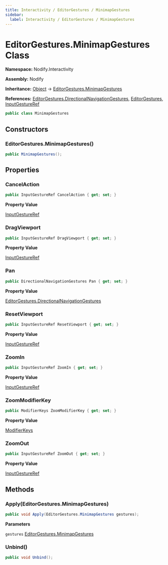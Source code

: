 ```yaml
---
title: Interactivity / EditorGestures / MinimapGestures
sidebar:
  label: Interactivity / EditorGestures / MinimapGestures
---
```


# EditorGestures.MinimapGestures Class  
  
**Namespace:** Nodify.Interactivity  
  
**Assembly:** Nodify  
  
**Inheritance:** [Object](https://docs.microsoft.com/en-us/dotnet/api/System.Object) → [EditorGestures.MinimapGestures](Nodify_Interactivity_EditorGestures_MinimapGestures)  
  
**References:** [EditorGestures.DirectionalNavigationGestures](Nodify_Interactivity_EditorGestures_DirectionalNavigationGestures), [EditorGestures](Nodify_Interactivity_EditorGestures), [InputGestureRef](Nodify_Interactivity_InputGestureRef)  
  
```csharp  
public class MinimapGestures  
```  
  
## Constructors  
  
### EditorGestures.MinimapGestures()  
  
```csharp  
public MinimapGestures();  
```  
  
## Properties  
  
### CancelAction  
  
```csharp  
public InputGestureRef CancelAction { get; set; }  
```  
  
**Property Value**  
  
[InputGestureRef](Nodify_Interactivity_InputGestureRef)  
  
### DragViewport  
  
```csharp  
public InputGestureRef DragViewport { get; set; }  
```  
  
**Property Value**  
  
[InputGestureRef](Nodify_Interactivity_InputGestureRef)  
  
### Pan  
  
```csharp  
public DirectionalNavigationGestures Pan { get; set; }  
```  
  
**Property Value**  
  
[EditorGestures.DirectionalNavigationGestures](Nodify_Interactivity_EditorGestures_DirectionalNavigationGestures)  
  
### ResetViewport  
  
```csharp  
public InputGestureRef ResetViewport { get; set; }  
```  
  
**Property Value**  
  
[InputGestureRef](Nodify_Interactivity_InputGestureRef)  
  
### ZoomIn  
  
```csharp  
public InputGestureRef ZoomIn { get; set; }  
```  
  
**Property Value**  
  
[InputGestureRef](Nodify_Interactivity_InputGestureRef)  
  
### ZoomModifierKey  
  
```csharp  
public ModifierKeys ZoomModifierKey { get; set; }  
```  
  
**Property Value**  
  
[ModifierKeys](https://docs.microsoft.com/en-us/dotnet/api/System.Windows.Input.ModifierKeys)  
  
### ZoomOut  
  
```csharp  
public InputGestureRef ZoomOut { get; set; }  
```  
  
**Property Value**  
  
[InputGestureRef](Nodify_Interactivity_InputGestureRef)  
  
## Methods  
  
### Apply(EditorGestures.MinimapGestures)  
  
```csharp  
public void Apply(EditorGestures.MinimapGestures gestures);  
```  
  
**Parameters**  
  
`gestures` [EditorGestures.MinimapGestures](Nodify_Interactivity_EditorGestures_MinimapGestures)  
  
### Unbind()  
  
```csharp  
public void Unbind();  
```  
  

